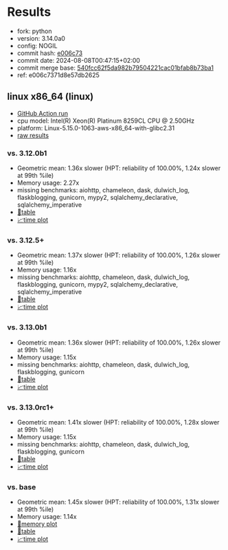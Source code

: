 # Results

- fork: python
- version: 3.14.0a0
- config: NOGIL
- commit hash: [e006c73](https://github.com/python/cpython/commit/e006c73)
- commit date: 2024-08-08T00:47:15+02:00
- commit merge base: [540fcc62f5da982b79504221cac01bfab8b73ba1](https://github.com/python/cpython/commit/540fcc62f5da982b79504221cac01bfab8b73ba1)
- ref: e006c7371d8e57db2625

## linux x86_64 (linux)

- [GitHub Action run](https://github.com/facebookexperimental/free-threading-benchmarking/actions/runs/10306123426)
- cpu model: Intel(R) Xeon(R) Platinum 8259CL CPU @ 2.50GHz
- platform: Linux-5.15.0-1063-aws-x86_64-with-glibc2.31
- [raw results](bm-20240808-linux-x86_64-python-e006c7371d8e57db2625-3.14.0a0-e006c73.json)

### vs. 3.12.0b1

- Geometric mean: 1.36x slower (HPT: reliability of 100.00%, 1.24x slower at 99th %ile)
- Memory usage: 2.27x
- missing benchmarks: aiohttp, chameleon, dask, dulwich_log, flaskblogging, gunicorn, mypy2, sqlalchemy_declarative, sqlalchemy_imperative
- [📄table](bm-20240808-linux-x86_64-python-e006c7371d8e57db2625-3.14.0a0-e006c73-vs-3.12.0b1.md)
- [📈time plot](bm-20240808-linux-x86_64-python-e006c7371d8e57db2625-3.14.0a0-e006c73-vs-3.12.0b1.svg)

### vs. 3.12.5+

- Geometric mean: 1.37x slower (HPT: reliability of 100.00%, 1.26x slower at 99th %ile)
- Memory usage: 1.16x
- missing benchmarks: aiohttp, chameleon, dask, dulwich_log, flaskblogging, gunicorn, mypy2, sqlalchemy_declarative, sqlalchemy_imperative
- [📄table](bm-20240808-linux-x86_64-python-e006c7371d8e57db2625-3.14.0a0-e006c73-vs-3.12.5%2B.md)
- [📈time plot](bm-20240808-linux-x86_64-python-e006c7371d8e57db2625-3.14.0a0-e006c73-vs-3.12.5%2B.svg)

### vs. 3.13.0b1

- Geometric mean: 1.36x slower (HPT: reliability of 100.00%, 1.26x slower at 99th %ile)
- Memory usage: 1.15x
- missing benchmarks: aiohttp, chameleon, dask, dulwich_log, flaskblogging, gunicorn
- [📄table](bm-20240808-linux-x86_64-python-e006c7371d8e57db2625-3.14.0a0-e006c73-vs-3.13.0b1.md)
- [📈time plot](bm-20240808-linux-x86_64-python-e006c7371d8e57db2625-3.14.0a0-e006c73-vs-3.13.0b1.svg)

### vs. 3.13.0rc1+

- Geometric mean: 1.41x slower (HPT: reliability of 100.00%, 1.28x slower at 99th %ile)
- Memory usage: 1.15x
- missing benchmarks: aiohttp, chameleon, dask, dulwich_log, flaskblogging, gunicorn
- [📄table](bm-20240808-linux-x86_64-python-e006c7371d8e57db2625-3.14.0a0-e006c73-vs-3.13.0rc1%2B.md)
- [📈time plot](bm-20240808-linux-x86_64-python-e006c7371d8e57db2625-3.14.0a0-e006c73-vs-3.13.0rc1%2B.svg)

### vs. base

- Geometric mean: 1.45x slower (HPT: reliability of 100.00%, 1.31x slower at 99th %ile)
- Memory usage: 1.14x
- [🧠memory plot](bm-20240808-linux-x86_64-python-e006c7371d8e57db2625-3.14.0a0-e006c73-vs-base-mem.svg)
- [📄table](bm-20240808-linux-x86_64-python-e006c7371d8e57db2625-3.14.0a0-e006c73-vs-base.md)
- [📈time plot](bm-20240808-linux-x86_64-python-e006c7371d8e57db2625-3.14.0a0-e006c73-vs-base.svg)

